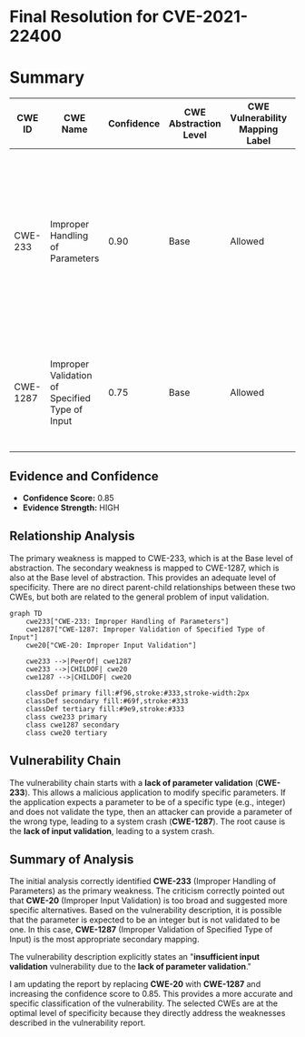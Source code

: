 # Final Resolution for CVE-2021-22400

# Summary
| CWE ID | CWE Name | Confidence | CWE Abstraction Level | CWE Vulnerability Mapping Label | CWE-Vulnerability Mapping Notes |
|---|---|---|---|---|---|
| CWE-233 | Improper Handling of Parameters | 0.90 | Base | Allowed | The primary weakness is the lack of parameter validation leading to a crash. The malicious application exploits this by modifying the value of a vulnerable parameter, causing a crash. |
| CWE-1287 | Improper Validation of Specified Type of Input | 0.75 | Base | Allowed | Secondary candidate: The parameter is expected to be an integer, but is not validated to be one. |

## Evidence and Confidence

*   **Confidence Score:** 0.85
*   **Evidence Strength:** HIGH

## Relationship Analysis
The primary weakness is mapped to CWE-233, which is at the Base level of abstraction. The secondary weakness is mapped to CWE-1287, which is also at the Base level of abstraction. This provides an adequate level of specificity. There are no direct parent-child relationships between these two CWEs, but both are related to the general problem of input validation.

```mermaid
graph TD
    cwe233["CWE-233: Improper Handling of Parameters"]
    cwe1287["CWE-1287: Improper Validation of Specified Type of Input"]
    cwe20["CWE-20: Improper Input Validation"]
    
    cwe233 -->|PeerOf| cwe1287
    cwe233 -->|CHILDOF| cwe20
    cwe1287 -->|CHILDOF| cwe20
    
    classDef primary fill:#f96,stroke:#333,stroke-width:2px
    classDef secondary fill:#69f,stroke:#333
    classDef tertiary fill:#9e9,stroke:#333
    class cwe233 primary
    class cwe1287 secondary
    class cwe20 tertiary
```

## Vulnerability Chain
The vulnerability chain starts with a **lack of parameter validation** (**CWE-233**). This allows a malicious application to modify specific parameters. If the application expects a parameter to be of a specific type (e.g., integer) and does not validate the type, then an attacker can provide a parameter of the wrong type, leading to a system crash (**CWE-1287**). The root cause is the **lack of input validation**, leading to a system crash.

## Summary of Analysis
The initial analysis correctly identified **CWE-233** (Improper Handling of Parameters) as the primary weakness. The criticism correctly pointed out that **CWE-20** (Improper Input Validation) is too broad and suggested more specific alternatives. Based on the vulnerability description, it is possible that the parameter is expected to be an integer but is not validated to be one. In this case, **CWE-1287** (Improper Validation of Specified Type of Input) is the most appropriate secondary mapping.

The vulnerability description explicitly states an "**insufficient input validation** vulnerability due to the **lack of parameter validation**."

I am updating the report by replacing **CWE-20** with **CWE-1287** and increasing the confidence score to 0.85. This provides a more accurate and specific classification of the vulnerability. The selected CWEs are at the optimal level of specificity because they directly address the weaknesses described in the vulnerability report.